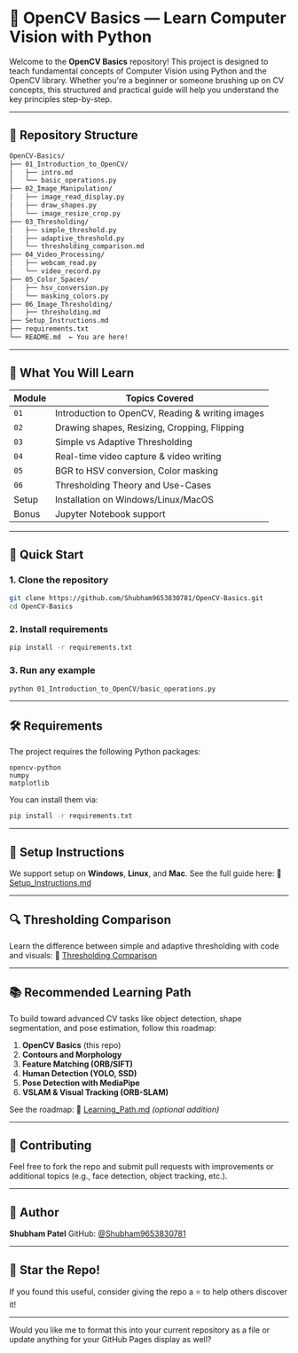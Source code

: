 
# 🧠 OpenCV Basics — Learn Computer Vision with Python

Welcome to the **OpenCV Basics** repository! This project is designed to teach fundamental concepts of Computer Vision using Python and the OpenCV library. Whether you're a beginner or someone brushing up on CV concepts, this structured and practical guide will help you understand the key principles step-by-step.

---

## 📂 Repository Structure

```bash
OpenCV-Basics/
├── 01_Introduction_to_OpenCV/
│   ├── intro.md
│   └── basic_operations.py
├── 02_Image_Manipulation/
│   ├── image_read_display.py
│   ├── draw_shapes.py
│   └── image_resize_crop.py
├── 03_Thresholding/
│   ├── simple_threshold.py
│   ├── adaptive_threshold.py
│   └── thresholding_comparison.md
├── 04_Video_Processing/
│   ├── webcam_read.py
│   └── video_record.py
├── 05_Color_Spaces/
│   ├── hsv_conversion.py
│   └── masking_colors.py
├── 06_Image_Thresholding/
│   ├── thresholding.md
├── Setup_Instructions.md
├── requirements.txt
└── README.md  ← You are here!
```

---

## 📌 What You Will Learn

| Module | Topics Covered                                   |
| ------ | ------------------------------------------------ |
| `01`   | Introduction to OpenCV, Reading & writing images |
| `02`   | Drawing shapes, Resizing, Cropping, Flipping     |
| `03`   | Simple vs Adaptive Thresholding                  |
| `04`   | Real-time video capture & video writing          |
| `05`   | BGR to HSV conversion, Color masking             |
| `06`   | Thresholding Theory and Use-Cases                |
| Setup  | Installation on Windows/Linux/MacOS              |
| Bonus  | Jupyter Notebook support                         |

---

## 🚀 Quick Start

### 1. Clone the repository

```bash
git clone https://github.com/Shubham9653830781/OpenCV-Basics.git
cd OpenCV-Basics
```

### 2. Install requirements

```bash
pip install -r requirements.txt
```

### 3. Run any example

```bash
python 01_Introduction_to_OpenCV/basic_operations.py
```

---

## 🛠️ Requirements

The project requires the following Python packages:

```
opencv-python
numpy
matplotlib
```

You can install them via:

```bash
pip install -r requirements.txt
```

---

## 🧰 Setup Instructions

We support setup on **Windows**, **Linux**, and **Mac**. See the full guide here:
📄 [Setup\_Instructions.md](./Setup_Instructions.md)

---

## 🔍 Thresholding Comparison

Learn the difference between simple and adaptive thresholding with code and visuals:
📄 [Thresholding Comparison](./06_Image_Thresholding/thresholding.md)

---

## 📚 Recommended Learning Path

To build toward advanced CV tasks like object detection, shape segmentation, and pose estimation, follow this roadmap:

1. **OpenCV Basics** (this repo)
2. **Contours and Morphology**
3. **Feature Matching (ORB/SIFT)**
4. **Human Detection (YOLO, SSD)**
5. **Pose Detection with MediaPipe**
6. **VSLAM & Visual Tracking (ORB-SLAM)**

See the roadmap:
📄 [Learning\_Path.md](./Learning_Path.md) *(optional addition)*

---

## 🤝 Contributing

Feel free to fork the repo and submit pull requests with improvements or additional topics (e.g., face detection, object tracking, etc.).

---

## 🧠 Author

**Shubham Patel**
GitHub: [@Shubham9653830781](https://github.com/Shubham9653830781)

---

## 🌟 Star the Repo!

If you found this useful, consider giving the repo a ⭐ to help others discover it!

---

Would you like me to format this into your current repository as a file or update anything for your GitHub Pages display as well?
